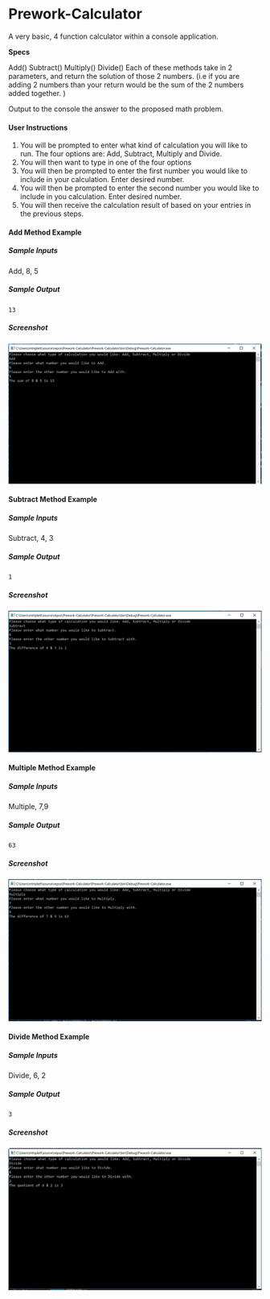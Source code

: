 # Prework-Calculator

A very basic, 4 function calculator within a console application.

**Specs**

Add()
Subtract()
Multiply()
Divide()
Each of these methods take in 2 parameters, and return the solution of those 2 numbers. (i.e if you are adding 2 numbers than your return would be the sum of the 2 numbers added together. )

Output to the console the answer to the proposed math problem.

#### User Instructions
1. You will be prompted to enter what kind of calculation you will like to run. The four options are: Add, Subtract, Multiply and Divide.
2. You will then want to type in one of the four options
3. You will then be prompted to enter the first number you would like to include in your calculation. Enter desired number.
4. You will then be prompted to enter the second number you would like to include in you calculation. Enter desired number.
5. You will then receive the calculation result of based on your entries in the previous steps.

#### Add Method Example
##### Sample Inputs
   Add, 8, 5
##### Sample Output
	13
##### Screenshot 
![Successful execution of Add Method](Assets/AddMethod.JPG)

#### Subtract Method Example
##### Sample Inputs
   Subtract, 4, 3
##### Sample Output
	1
##### Screenshot
![Successful execution of Subtract Method](Assets/SubtractMethod.JPG)

#### Multiple Method Example
##### Sample Inputs
   Multiple, 7,9
##### Sample Output
	63
##### Screenshot
![Successful execution of Multiply Method](Assets/MultiplyMethod.JPG)

#### Divide Method Example
##### Sample Inputs
   Divide, 6, 2
##### Sample Output
	3
##### Screenshot
![Successful execution of Divide Method](Assets/DivideMethod.JPG)


